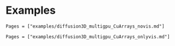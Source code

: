# Examples

```@contents
Pages = ["examples/diffusion3D_multigpu_CuArrays_novis.md"]
```

```@contents
Pages = ["examples/diffusion3D_multigpu_CuArrays_onlyvis.md"]
```

